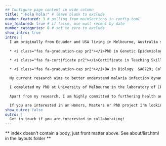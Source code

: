 ```yaml
---
## Configure page content in wide column
title: "¡Hola hola!" # leave blank to exclude
number_featured: 3 # pulling from mainSections in config.toml
use_featured: true # if false, use most recent by date
number_categories: 0 # set to zero to exclude
show_intro: true
intro: |
  I am originally from Ecuador and USA living in Melbourne, Australia since 2014. As a molecular epidemiologist with expertise in population genetics, epidemiology, and bioinformatics, I'm interested in combining these approaches to population-based studies of infectious diseases, particularly malaria and more recently COVID-19. 
  
  * <i class="fas fa-graduation-cap pr2"></i>PhD in Genetic Epidemiology  &#8729; University of Melbourne  &#8729;  2018

  * <i class="fas fa-certificate pr2"></i>Certificate in Teaching Skills for Graduate Researchers &#8729;  University of Melbourne  &#8729;  2018

  * <i class="fas fa-graduation-cap pr2"></i>BA in Biology  &#8729; Colorado College  &#8729;  2012
  
  My current research aims to better understand malaria infection dynamics and host-parasite factors that contribute to sustaining malaria transmission in countries attempting elimination. I work closely with endemic country partners to support in-country capacity building and through my research I hope to contribute to enhance malaria surveillance, control and elimination strategies.

  I completed my PhD at University of Melbourne in the laboratory of [Professor Karen Day](http://www.bio21.unimelb.edu.au/day-group) and am currently a Joint Postdoctoral Scientist in the laboratories of [Professor Ivo Mueller](https://www.wehi.edu.au/people/ivo-mueller) and [Professor Leanne Robinson](https://www.wehi.edu.au/people/leanne-robinson) at the Walter and Eliza Hall Institute. I also have ongoing appointments at the University of Melbourne and [Burnet Institute](https://www.burnet.edu.au/working_groups/49_vector_borne_diseases_and_tropical_public_health_group). I am a member of the [Australian Centre for Research Excellence in Malaria Elimination](http://acreme.org.au), the [Australian Centre for the Control and Elimination of Neglected Tropical Diseases](https://www.acentds.org/about-us/structure/research-and-research-support/dr-shazia-ruybal), and a researcher of the [Asia-Pacific International Center of Excellence for Malaria Research](https://www.niaid.nih.gov/research/asia-pacific-icemr). In Ecuador, I hold an adjunct appointment as Associate Professor at Universidad San Francisco de Quito (since 2020) and collaborate on projects related to the genetic and genomic epidemiology of malaria, and more recently on several initiatives related to the COVID-19 pandemic emergency response. 
  
  Apart from my research, I am highly committed to furthering health and development initiatives, particularly in my home country of Ecuador. From early 2016 until the COVID-19 pandemic, I was CEO and co-founder of the [The Artisan Project](https://facebook.com/theartisanprojectec), a social enterprise that worked hand in hand with talented indigenous artisans in Ecuador. We used fashion as a tool to create income-generating opportunities, particularly for indigenous women, and impulse social impact and innovation. I am also a President and co-organizer of [R-Ladies Melbourne](https://www.meetup.com/R-Ladies-Melbourne/), a non-profit organization and local chapter of [R-Ladies Global](https://rladies.org) aiming to promote gender diversity in the R community, both in Australia and worldwide.

  If you are interested in an Honors, Masters or PhD project I'm looking for an exceptional student to join an exciting project entitled ["Understanding malaria infection dynamics". See more details here](https://www.wehi.edu.au/student-research-project/understanding-malaria-infection-dynamics). If you are an international student, please get in touch if you are considering applying to the [Walter and Eliza Hall Institute International PhD Scholar Initiative](https://www.wehi.edu.au/education/phd/phd-application/international-phd-scholar-initiative).
show_outro: false
outro: |
  Get in touch if you are interested in collaborating!
---
```


** index doesn't contain a body, just front matter above.
See about/list.html in the layouts folder **
